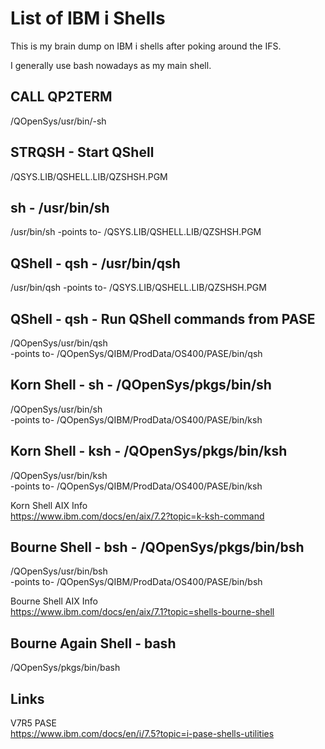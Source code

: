 # List of IBM i Shells
This is my brain dump on IBM i shells after poking around the IFS.    

I generally use bash nowadays as my main shell. 

## CALL QP2TERM 
/QOpenSys/usr/bin/-sh 

## STRQSH - Start QShell 
/QSYS.LIB/QSHELL.LIB/QZSHSH.PGM

## sh - /usr/bin/sh
/usr/bin/sh  -points to-
/QSYS.LIB/QSHELL.LIB/QZSHSH.PGM

## QShell - qsh - /usr/bin/qsh
/usr/bin/qsh -points to-
/QSYS.LIB/QSHELL.LIB/QZSHSH.PGM

## QShell - qsh - Run QShell commands from PASE
/QOpenSys/usr/bin/qsh  
-points to-
/QOpenSys/QIBM/ProdData/OS400/PASE/bin/qsh

## Korn Shell - sh - /QOpenSys/pkgs/bin/sh
/QOpenSys/usr/bin/sh  
-points to-
/QOpenSys/QIBM/ProdData/OS400/PASE/bin/ksh

## Korn Shell - ksh - /QOpenSys/pkgs/bin/ksh
/QOpenSys/usr/bin/ksh  
-points to-
/QOpenSys/QIBM/ProdData/OS400/PASE/bin/ksh

Korn Shell AIX Info   
https://www.ibm.com/docs/en/aix/7.2?topic=k-ksh-command

## Bourne Shell - bsh - /QOpenSys/pkgs/bin/bsh
/QOpenSys/usr/bin/bsh  
-points to-
/QOpenSys/QIBM/ProdData/OS400/PASE/bin/bsh

Bourne Shell AIX Info   
https://www.ibm.com/docs/en/aix/7.1?topic=shells-bourne-shell

## Bourne Again Shell - bash
/QOpenSys/pkgs/bin/bash 

## Links
V7R5 PASE   
https://www.ibm.com/docs/en/i/7.5?topic=i-pase-shells-utilities   


